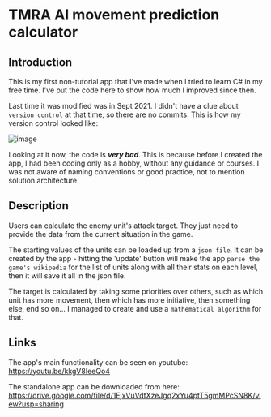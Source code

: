 # TMRA AI movement prediction calculator

## Introduction

This is my first non-tutorial app that I've made when I tried to learn C# in my free time.
I've put the code here to show how much I improved since then.

Last time it was modified was in Sept 2021. I didn't have a clue about `version control` at that time, so there are no commits.
This is how my version control looked like:

![image](https://github.com/miniatureluck/TMRA-AI-Calc/assets/105822819/4662a55f-1f75-4f20-90c9-1930bf0176f1)

Looking at it now, the code is ___very bad___. This is because before I created the app, I had been coding only as a hobby, without any guidance or courses. I was not aware of naming conventions or good practice, not to mention solution architecture.

## Description

Users can calculate the enemy unit's attack target. They just need to provide the data from the current situation in the game.

The starting values of the units can be loaded up from a `json file`. It can be created by the app - hitting the 'update' button will make the app `parse the game's wikipedia` for the list of units along with all their stats on each level, then it will save it all in the json file.

The target is calculated by taking some priorities over others, such as which unit has more movement, then which has more initiative, then something else, end so on... I managed to create and use a `mathematical algorithm` for that.

## Links
The app's main functionality can be seen on youtube: https://youtu.be/kkgV8IeeQo4

The standalone app can be downloaded from here: https://drive.google.com/file/d/1EjxVuVdtXzeJgq2xYu4ptT5gmMPcSN8K/view?usp=sharing
